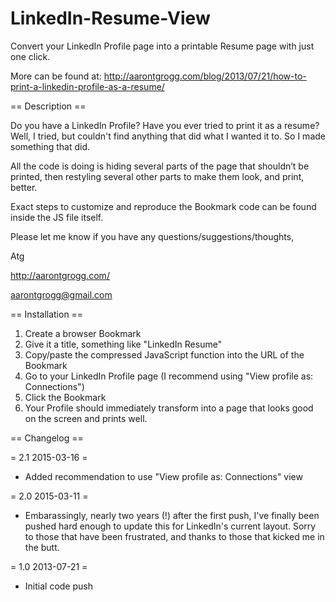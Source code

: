 LinkedIn-Resume-View
====================

Convert your LinkedIn Profile page into a printable Resume page with just one click.

More can be found at:
http://aarontgrogg.com/blog/2013/07/21/how-to-print-a-linkedin-profile-as-a-resume/

== Description ==

Do you have a LinkedIn Profile? Have you ever tried to print it as a resume? Well, I tried,
but couldn't find anything that did what I wanted it to.  So I made something that did.

All the code is doing is hiding several parts of the page that shouldn’t be printed, 
then restyling several other parts to make them look, and print, better.

Exact steps to customize and reproduce the Bookmark code can be found inside the JS file itself.

Please let me know if you have any questions/suggestions/thoughts,

Atg

http://aarontgrogg.com/

aarontgrogg@gmail.com


== Installation ==

1. Create a browser Bookmark
2. Give it a title, something like "LinkedIn Resume"
3. Copy/paste the compressed JavaScript function into the URL of the Bookmark
4. Go to your LinkedIn Profile page (I recommend using "View profile as: Connections")
5. Click the Bookmark
7. Your Profile should immediately transform into a page that looks good on the screen and prints well.


== Changelog ==

= 2.1 2015-03-16 =
* Added recommendation to use "View profile as: Connections" view

= 2.0 2015-03-11 =
* Embarassingly, nearly two years (!) after the first push, I've finally been pushed hard enough to update this for LinkedIn's current layout.  Sorry to those that have been frustrated, and thanks to those that kicked me in the butt.

= 1.0 2013-07-21 =
* Initial code push

